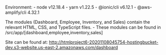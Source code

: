 Environment:
    -   node v12.18.4
    -   yarn v1.22.5
    -   @ionic/cli v6.12.1
    -   @aws-amplify/cli 4.32.1

The modules (Dashboard, Employee, Inventory, and Sales) contain the relevant HTML, CSS, and TypeScript files.
    -   These modules can be found in /src/app/[dashboard,employee,inventory,sales]

Site can be found at: http://htmlproject6-20201108045754-hostingbucket-dev.s3-website.us-east-2.amazonaws.com/dashboard